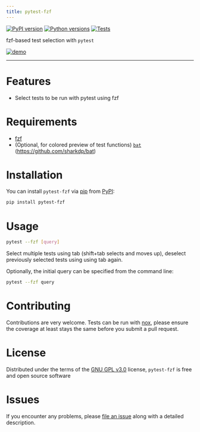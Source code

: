 ```yaml
---
title: pytest-fzf
---
```


[![PyPI version](https://img.shields.io/pypi/v/pytest-fzf.svg)](https://pypi.org/project/pytest-fzf)
[![Python versions](https://img.shields.io/pypi/pyversions/pytest-fzf.svg)](https://pypi.org/project/pytest-fzf)
[![Tests](https://github.com/dtrifiro/pytest-fzf/actions/workflows/tests.yml/badge.svg)](https://github.com/dtrifiro/pytest-fzf/actions/workflows/tests.yml)

fzf-based test selection with `pytest`

[![demo](https://asciinema.org/a/iAr18ilruuPM7pZ1EAfXkxfEf.svg)](https://asciinema.org/a/iAr18ilruuPM7pZ1EAfXkxfEf)

---

# Features

- Select tests to be run with pytest using fzf

# Requirements

- [fzf](https://github.com/junegunn/fzf)
- (Optional, for colored preview of test functions) [`bat`](https://github.com/sharkdp/bat)
  (<https://github.com/sharkdp/bat>)

# Installation

You can install `pytest-fzf` via [pip](https://pypi.org/project/pip/)
from [PyPI](https://pypi.org/project):

```bash
pip install pytest-fzf
```

# Usage

```bash
pytest --fzf [query]
```

Select multiple tests using tab (shift+tab selects and moves up), deselect previously
selected tests using using tab again.

Optionally, the initial query can be specified from the command line:

```bash
pytest --fzf query
```

# Contributing

Contributions are very welcome. Tests can be run with
[nox](https://github.com/wntrblm/nox), please ensure the coverage at
least stays the same before you submit a pull request.

# License

Distributed under the terms of the [GNU GPL
v3.0](http://www.gnu.org/licenses/gpl-3.0.txt) license, `pytest-fzf`
is free and open source software

# Issues

If you encounter any problems, please [file an
issue](https://github.com/dtrifiro/pytest-fzf/issues) along with a
detailed description.
